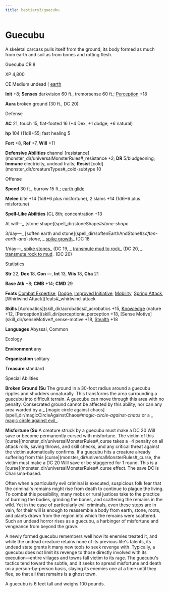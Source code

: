 ```yaml
---
title: bestiary3/guecubu
---
```

# Guecubu

A skeletal carcass pulls itself from the ground, its body formed as much from earth and soil as from bones and rotting flesh.

Guecubu CR 8

XP 4,800

CE Medium undead ( [earth](monster_dir/creatureTypes#_earth-subtype)

**Init** +8; **Senses** darkvision 60 ft., tremorsense 60 ft.; [Perception](skill_dir/perception#_perception) +18

**Aura** broken ground (30 ft., DC 20)

Defense

**AC** 21, touch 15, flat-footed 16 (+4 Dex, +1 dodge, +6 natural)

**hp** 104 (11d8+55; fast healing 5

**Fort** +8, **Ref** +7, **Will** +11

**Defensive Abilities** channel [resistance](monster_dir/universalMonsterRules#_resistance +2; **DR** 5/bludgeoning; **Immune** electricity, undead traits; **Resist** [cold](monster_dir/creatureTypes#_cold-subtype 10

Offense

**Speed** 30 ft., burrow 15 ft.; [earth glide](monster_dir/universalMonsterRules#_earth-glide)

**Melee** bite +14 (1d8+6 plus misfortune), 2 slams +14 (1d6+6 plus misfortune)

**Spell-Like Abilities** (CL 8th; concentration +13

At will—_ [stone shape](spell_dir/stoneShape#_stone-shape_

3/day—_ [soften earth and stone](spell_dir/softenEarthAndStone#_soften-earth-and-stone_, _ [spike growth](spell_dir/spikeGrowth#_spike-growth)_ (DC 18

1/day—_ [spike stones](spell_dir/spikeStones#_spike-stones)_ (DC 19, _ [transmute mud to rock](spell_dir/transmuteMudToRock#_transmute-mud-to-rock)_ (DC 20, _ [transmute rock to mud](spell_dir/transmuteRockToMud#_transmute-rock-to-mud)_ (DC 20)

Statistics

**Str** 22, **Dex** 18, **Con** —, **Int** 13, **Wis** 18, **Cha** 21

**Base Atk** +8; **CMB** +14; **CMD** 29

**Feats** [Combat Expertise](feats#_combat-expertise), [Dodge](feats#_dodge), [Improved Initiative](feats#_improved-initiative), [Mobility](feats#_mobility), [Spring Attack](feats#_spring-attack), [Whirlwind Attack](feats#_whirlwind-attack

**Skills** [Acrobatics](skill_dir/acrobatics#_acrobatics +15, [Knowledge](skill_dir/knowledge#_knowledge) (nature +12, [Perception](skill_dir/perception#_perception +18, [Sense Motive](skill_dir/senseMotive#_sense-motive +18, [Stealth](skill_dir/stealth#_stealth) +18

**Languages** Abyssal, Common

Ecology

**Environment** any

**Organization** solitary

**Treasure** standard

Special Abilities

**Broken Ground (Su** The ground in a 30-foot radius around a guecubu ripples and shudders unnaturally. This transforms the area surrounding a guecubu into difficult terrain. A guecubu can move through this area with no penalty. Consecrated ground cannot be affected by this ability, nor can any area warded by a _ [magic circle against chaos](spell_dir/magicCircleAgainstChaos#_magic-circle-against-chaos_ or a _ [magic circle against evil](spell_dir/magicCircleAgainstEvil#_magic-circle-against-evil)_.

**Misfortune (Su** A creature struck by a guecubu must make a DC 20 Will save or become permanently cursed with misfortune. The victim of this [curse](monster_dir/universalMonsterRules#_curse takes a –4 penalty on all attack rolls, saving throws, and skill checks, and any critical threat against the victim automatically confirms. If a guecubu hits a creature already suffering from this [curse](monster_dir/universalMonsterRules#_curse, the victim must make a DC 20 Will save or be staggered for 1 round. This is a [curse](monster_dir/universalMonsterRules#_curse effect. The save DC is Charisma-based.

Often when a particularly evil criminal is executed, suspicious folk fear that the criminal's remains might rise from death to continue to plague the living. To combat this possibility, many mobs or rural justices take to the practice of burning the bodies, grinding the bones, and scattering the remains in the wild. Yet in the case of particularly evil criminals, even these steps are in vain, for their will is enough to reassemble a body from earth, stone, roots, and plants drawn from the region into which the remains were scattered. Such an undead horror rises as a guecubu, a harbinger of misfortune and vengeance from beyond the grave.

A newly formed guecubu remembers well how its enemies treated it, and while the undead creature retains none of its previous life's talents, its undead state grants it many new tools to seek revenge with. Typically, a guecubu does not limit its revenge to those directly involved with its execution—entire villages and towns fall victim to its rage. The guecubu's tactics tend toward the subtle, and it seeks to spread misfortune and death on a person-by-person basis, slaying its enemies one at a time until they flee, so that all that remains is a ghost town.

A guecubu is 6 feet tall and weighs 100 pounds.

